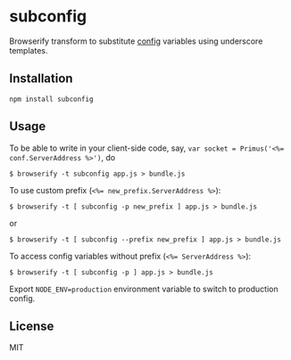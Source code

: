 # subconfig
Browserify transform to substitute [config](https://github.com/lorenwest/node-config) variables using underscore templates.

## Installation
```
npm install subconfig
```
## Usage

To be able to write in your client-side code, say, `var socket = Primus('<%= conf.ServerAddress %>')`, do
```shell
$ browserify -t subconfig app.js > bundle.js
```

To use custom prefix (`<%= new_prefix.ServerAddress %>`):
```shell
$ browserify -t [ subconfig -p new_prefix ] app.js > bundle.js
```
or
```shell
$ browserify -t [ subconfig --prefix new_prefix ] app.js > bundle.js
```

To access config variables without prefix (`<%= ServerAddress %>`):
```shell
$ browserify -t [ subconfig -p ] app.js > bundle.js
```

Export `NODE_ENV=production` environment variable to switch to production config.

## License
MIT
